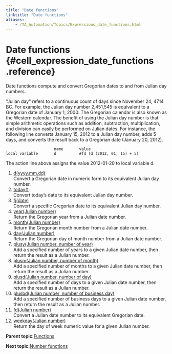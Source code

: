 ```yaml
--- 
title: "Date functions"
linktitle: "Date functions"
aliases: 
    - /TA_Automation/Topics/Expressions_date_functions.html
---
```

# Date functions {#cell_expression_date_functions .reference}

Date functions compute and convert Gregorian dates to and from Julian day numbers.

"Julian day" refers to a continuous count of days since November 24, 4714 BC. For example, the Julian day number 2,451,545 is equivalent to a Gregorian date of January 1, 2000. The Gregorian calendar is also known as the Western calendar. The benefit of using the Julian day number is that simple arithmetic operations such as addition, subtraction, multiplication, and division can easily be performed on Julian dates. For instance, the following line converts January 15, 2012 to a Julian day number, adds 5 days, and converts the result back to a Gregorian date \(January 20, 2012\).

```
                     name       value
local variable       d          #fd (d (2012, 01, 15) + 5)
```

The action line above assigns the value 2012-01-20 to local variable d.

1.  [d\(yyyy,mm,dd\)](../../TA_Automation/Topics/Expressions_functions_d.html)  
Convert a Gregorian date in numeric form to its equivalent Julian day number.
2.  [today\(\)](../../TA_Automation/Topics/Expressions_functions_today.html)  
Convert today’s date to its equivalent Julian day number.
3.  [fj\(date\)](../../TA_Automation/Topics/Expressions_functions_fj.html)  
Convert a specific Gregorian date to its equivalent Julian day number.
4.  [year\(Julian number\)](../../TA_Automation/Topics/Expressions_functions_year.html)  
Return the Gregorian year from a Julian date number.
5.  [month\(Julian number\)](../../TA_Automation/Topics/Expressions_functions_month.html)  
Return the Gregorian month number from a Julian date number.
6.  [day\(Julian number\)](../../TA_Automation/Topics/Expressions_functions_day.html)  
Return the Gregorian day of month number from a Julian date number.
7.  [plusy\(Julian number, number of year\)](../../TA_Automation/Topics/Expressions_functions_plusy.html)  
Add a specified number of years to a given Julian date number, then return the result as a Julian number.
8.  [plusm\(Julian number, number of month\)](../../TA_Automation/Topics/Expressions_functions_plusm.html)  
Add a specified number of months to a given Julian date number, then return the result as a Julian number.
9.  [plusd\(Julian number, number of day\)](../../TA_Automation/Topics/Expressions_functions_plusd.html)  
Add a specified number of days to a given Julian date number, then return the result as a Julian number.
10. [plusbd\(Julian number, number of business day\)](../../TA_Automation/Topics/Expressions_functions_plusbd.html)  
Add a specified number of business days to a given Julian date number, then return the result as a Julian number.
11. [fd\(Julian number\)](../../TA_Automation/Topics/Expressions_functions_fd.html)  
Convert a Julian date number to its equivalent Gregorian date.
12. [weekday\(Julian number\)](../../TA_Automation/Topics/Expressions_functions_weekday.html)  
Return the day of week numeric value for a given Julian number.

**Parent topic:**[Functions](../../TA_Automation/Topics/The_test_language_functions.html)

**Next topic:**[Number functions](../../TA_Automation/Topics/Expressions_number_functions.html)


